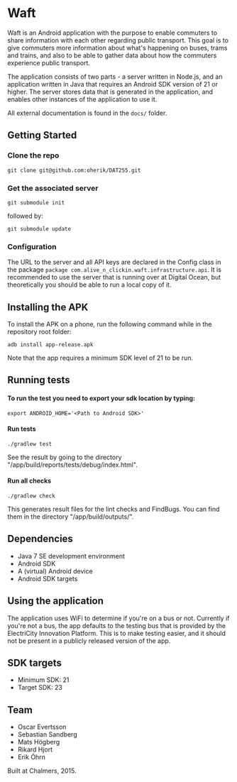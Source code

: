 # Waft

Waft is an Android application with the purpose to enable commuters to share information with each other regarding public transport. This goal is to give commuters more information about what's happening on buses, trams and trains, and also to be able to gather data about how the commuters experience public transport.

The application consists of two parts - a server written in Node.js, and an application written in Java that requires an Android SDK version of 21 or higher. The server stores data that is generated in the application, and enables other instances of the application to use it.

All external documentation is found in the `docs/` folder.

## Getting Started

### Clone the repo
```
git clone git@github.com:oherik/DAT255.git
```

### Get the associated server
```
git submodule init
```
followed by:
```
git submodule update
```

### Configuration

The URL to the server and all API keys are declared in the Config class in the package `package com.alive_n_clickin.waft.infrastructure.api`. It is recommended to use the server that is running over at Digital Ocean, but theoretically you should be able to run a local copy of it.

## Installing the APK

To install the APK on a phone, run the following command while in the repository root folder:

```
adb install app-release.apk
```

Note that the app requires a minimum SDK level of 21 to be run.

## Running tests

#### To run the test you need to export your sdk location by typing:

```
export ANDROID_HOME='<Path to Android SDK>'
```

#### Run tests

```
./gradlew test
```

See the result by going to the directory "/app/build/reports/tests/debug/index.html".

#### Run all checks

```
./gradlew check
```

This generates result files for the lint checks and FindBugs. You can find them in the directory "/app/build/outputs/".

## Dependencies

* Java 7 SE development environment
* Android SDK
* A (virtual) Android device
* Android SDK targets

## Using the application

The application uses WiFi to determine if you're on a bus or not. Currently if you're not a bus, the app defaults to the testing bus that is provided by the ElectriCity Innovation Platform. This is to make testing easier, and it should not be present in a publicly released version of the app.

## SDK targets

* Minimum SDK: 21
* Target SDK: 23 

## Team

* Oscar Evertsson
* Sebastian Sandberg
* Mats Högberg
* Rikard Hjort
* Erik Öhrn

Built at Chalmers, 2015.
